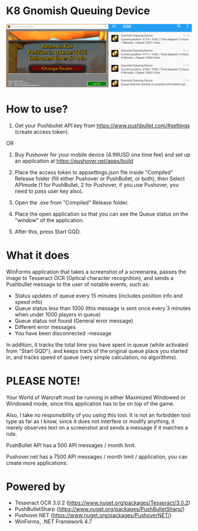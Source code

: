# K8 Gnomish Queuing Device
![alt text](https://github.com/kitsun8/K8-Gnomish-Queuing-Device/blob/master/Screenshot/K8GDC.png)

# How to use?
1. Get your Pushbullet API key from https://www.pushbullet.com/#settings (create access token).

OR

1. Buy Pushover for your mobile device (4.99USD one time fee) and set up an application at https://pushover.net/apps/build

2. Place the access token to appsettings.json file inside "Compiled" Release folder (fill either Pushover or PushBullet, or both), then Select APImode (1 for PushBullet, 2 for Pushover, if you use Pushover, you need to pass user key also).
3. Open the .exe from "Compiled" Release folder. 
4. Place the open application so that you can see the Queue status on the "window" of the application.
5. After this, press Start GQD. 

# What it does
WinForms application that takes a screenshot of a screenarea, passes the image to Tesseract OCR (Optical character recognition), and sends a Pushbullet message to the user of notable events, such as:
- Status updates of queue every 15 minutes (includes position info and speed info)
- Queue status less than 1000 (this message is sent once every 3 minutes when under 1000 players in queue)
- Queue status not found (General error message)
- Different error messages
- You have been disconnected -message

In addition, it tracks the total time you have spent in queue (while activated from "Start GQD"), and keeps track of the original queue place you started in, and tracks speed of queue (very simple calculation, no algorithms).

# PLEASE NOTE!
Your World of Warcraft must be running in either Maximized Windowed or Windowed mode, since this application has to be on top of the game.

Also, I take no responsibility of you using this tool. It is not an forbidden tool type as far as I know, since it does not interfere or modify anything, it merely observes text on a screenshot and sends a message if it matches a rule.

PushBullet API has a 500 API messages / month limit.

Pushover.net has a 7500 API messages / month limit / application, you can create more applications.


# Powered by
- Tesseract OCR 3.0.2 (https://www.nuget.org/packages/Tesseract/3.0.2)
- PushBulletSharp (https://www.nuget.org/packages/PushBulletSharp/)
- Pushover.NET (https://www.nuget.org/packages/PushoverNET/)
- WinForms, .NET Framework 4.7
